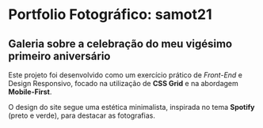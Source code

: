 # Portfolio Fotográfico: samot21

## Galeria sobre a celebração do meu vigésimo primeiro aniversário

Este projeto foi desenvolvido como um exercício prático de *Front-End* e Design Responsivo, focado na utilização de **CSS Grid** e na abordagem **Mobile-First**.

O design do site segue uma estética minimalista, inspirada no tema **Spotify** (preto e verde), para destacar as fotografias.
